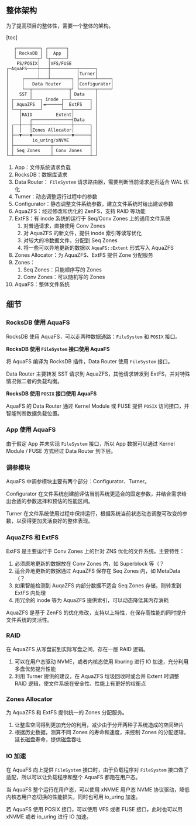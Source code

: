 ## 整体架构

为了提高项目的整体性，需要一个整体的架构。

[toc]

```
   ┌─────────┐ ┌───────┐
   │ RocksDB │ │  App  │
   └────────┬┘ └┬──────┘
    FS/POSIX│   │VFS/FUSE
┌─AquaFS────┼───┼──────────┬──────┐
│           │   │          │Turner│
│     ┌─────┴───┴────────┐ ├──────┴─────┐
│     │   Data Router    │ │Configurator│
│     └──┬──────────────┬┘ └──────┬─────┘
│    SST │              │ Data    │
│ ┌──────┴───┐ inode ┌──┴───────┐ │
│ │ AquaZFS  │◄──────┤  ExtFS   │ │
│ └──┬───────┘       └───┬──────┘ │
│    │RAID         Extent│        │
│    │   ┌───────────────┤Data    │
│ ┌──┼───┼───────────────┼──────┐ │
│ │  │   │Zones Allocator│      │ │
│ ├──▼───▼───────────────▼──────┤ │
│ │       io_uring/xNVME        │ │
│ ├──────────────┬──────────────┤ │
│ │ Seq Zones    │ Conv Zones   │ │
└─┴──────────────┴──────────────┴─┘
```

1. App：文件系统请求负载
1. RocksDB：数据库请求
2. Data Router： `FileSystem` 请求路由器，需要判断当前请求是否适合 WAL 优化
3. Turner：动态调整运行过程中的参数
4. Configurator：静态调整文件系统参数，建立文件系统时给出建议参数
5. AquaZFS：经过修改和优化的 ZenFS，支持 RAID 等功能
6. ExtFS：有 inode 系统的运行于 Seq/Conv Zones 上的通用文件系统
   1. 对普通请求，直接使用 Conv Zones
   2. 对 AquaZFS 的新文件，提供 inode 索引等读写优化
   3. 对较大的冷数据文件，分配到 Seq Zones
   3. 将一些可以异地更新的数据以 `AquaFS::Extent` 形式写入 AquaZFS
7. Zones Allocator：为 AquaZFS、ExtFS 提供 Zone 分配服务
8. Zones：
   1. Seq Zones：只能顺序写的 Zones
   2. Conv Zones：可以随机写的 Zones
9. AquaFS：整体文件系统

## 细节

### RocksDB 使用 AquaFS

 RocksDB 使用 AquaFS，可以走两种数据通路：`FileSystem` 和 `POSIX` 接口。

**RocksDB 使用 `FileSystem` 接口使用 AquaFS**

将 AquaFS 编译为 RocksDB 插件，Data Router 使用 `FileSystem` 接口。

Data Router 主要转发 SST 请求到 AquaZFS，其他请求转发到 ExtFS，并对特殊情况做二者的负载均衡。

**RocksDB 使用 `POSIX` 接口使用 AquaFS**

AquaFS 的 Data Router 通过 Kernel Module 或 FUSE 提供 `POSIX` 访问接口，并智能判断数据负载位置。

### App 使用 AquaFS

由于假定 App 并未实现 `FileSystem` 接口，所以 App 数据可以通过 Kernel Module / FUSE 方式经过 Data Router 到下层。

### 调参模块

AquaFS 中调参模块主要有两个部分：Configurator、Turner。

Configurator 在文件系统创建前评估当前系统更适合的固定参数，并结合需求给出合适的参数选择和预估的性能区间。

Turner 在文件系统使用过程中保持运行，根据系统当前状态动态调整可改变的参数，以获得更加灵活良好的整体表现。

### AquaZFS 和 ExtFS

ExtFS 是主要运行于 Conv Zones 上的针对 ZNS 优化的文件系统。主要特性：

1. 必须原地更新的数据放在 Conv Zones 内，如 Superblock 等（？
2. 适合异地更新的数据通过 AquaZFS 保存在 Seq Zones 内，如 MetaData（？
3. 如果智能检测到 AuqaZFS 内部分数据不适合 Seq Zones 存储，则转发到 ExtFS 内处理
4. 用冗余的 inode 等为 AquaZFS 提供索引，可以动态降低其内存消耗

AquaZFS 是基于 ZenFS 的优化修改，支持以上特性，在保存高性能的同时提升文件系统的灵活性。

### RAID

在 AquaZFS 从写盘前到实际写盘之间，存在一层 RAID 逻辑。

1. 可以在用户态驱动 NVME，或者内核态使用 liburing 进行 IO 加速，充分利用多盘优势提升性能
2. 利用 Turner 提供的建议，在 AquaZFS 垃圾回收时或合并 Extent 时调整 RAID 逻辑，使文件系统在安全性、性能上有更好的权衡点

### Zones Allocator

为 AquaZFS 和 ExtFS 提供统一的 Zones 分配服务。

1. 让整盘空间得到更加充分的利用，减少由于分开两种子系统造成的空间碎片
2. 根据历史数据，测算不同 Zones 的寿命和速度，来控制 Zones 的分配逻辑，延长磁盘寿命，提供磁盘吞吐

### IO 加速

在 AquaFS 向上提供 `FileSystem` 接口时，由于负载程序对 `FileSystem` 接口做了适配，所以可以让负载程序和整个 AquaFS 都跑在用户态。

当 AquaFS 整个运行在用户态，可以使用 xNVME 用户态 NVME 协议驱动，降低内核态用户态切换的性能损失，同时也可用 io_uring 加速。

若 AquaFS 使用 POSIX 接口，可以使用 VFS 或者 FUSE 接口，此时也可以用 xNVME 或者 io_uring 进行 IO 加速。
